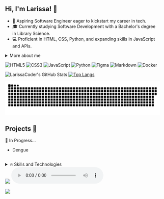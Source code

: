 ## Hi, I'm Larissa! 👋

- 🚀 Aspiring Software Engineer eager to kickstart my career in tech.
- 🎓 Currently studying Software Development with a Bachelor's degree in Library Science.
- 💻 Proficient in HTML, CSS, Python, and expanding skills in JavaScript and APIs.



<details>
<summary>More about me</summary> 
  
- 🌱 Passionate about technology and innovation, committed to continuous learning.
- 👥 Strong communicator and problem solver with a collaborative mindset, adaptable to diverse environments.
- 🌎 Based in Brazil, with dual Italian-Brazilian citizenship, open to opportunities worldwide.
</details>

![HTML5](https://img.shields.io/badge/html5-%23E34F26.svg?style=for-the-badge&logo=html5&logoColor=white) ![CSS3](https://img.shields.io/badge/css3-%231572B6.svg?style=for-the-badge&logo=css3&logoColor=white) ![JavaScript](https://img.shields.io/badge/javascript-%23323330.svg?style=for-the-badge&logo=javascript&logoColor=%23F7DF1E) ![Python](https://img.shields.io/badge/python-3670A0?style=for-the-badge&logo=python&logoColor=ffdd54) ![Figma](https://img.shields.io/badge/figma-%23F24E1E.svg?style=for-the-badge&logo=figma&logoColor=white) ![Markdown](https://img.shields.io/badge/markdown-%23000000.svg?style=for-the-badge&logo=markdown&logoColor=white) ![Docker](https://img.shields.io/badge/docker-%230db7ed.svg?style=for-the-badge&logo=docker&logoColor=white) 


![LarissaCoder's GitHub Stats](https://github-readme-stats.vercel.app/api?username=larissacoder&show_icons=true&hide=contribs,prs&cache_seconds=86400&theme=omni) [![Top Langs](https://github-readme-stats.vercel.app/api/top-langs/?username=larissacoder&layout=compact&theme=omni)](https://github.com/larissacoder/github-readme-stats)

<picture>
  <source media="(prefers-color-scheme: dark)" srcset="https://raw.githubusercontent.com/larissacoder/larissacoder/output/github-contribution-grid-snake-dark.svg">
  <source media="(prefers-color-scheme: light)" srcset="https://raw.githubusercontent.com/larissacoder/larissacoder/output/github-contribution-grid-snake.svg">
  <img alt="github contribution grid snake animation" src="https://raw.githubusercontent.com/larissacoder/larissacoder/output/github-contribution-grid-snake.svg">
</picture>

## Projects 🔗

🔨 In Progress...
 
* Dengue 

##
<details>
<summary>🔥 Skills and Technologies</summary>
</details>

<img src="/images/girlAndBook.gif">


<audio controls autoplay loop>
  <source src="/sounds/light-rain.mp3" type="audio/mp3">
</audio>


<!--Art utilizada é de DevianArt () -->
[![](https://visitcount.itsvg.in/api?id=larissacoder&icon=0&color=0)](https://visitcount.itsvg.in)

<!-- ( https://gprm.itsvg.in ) badges: https://github.com/Ileriayo/markdown-badges-->
